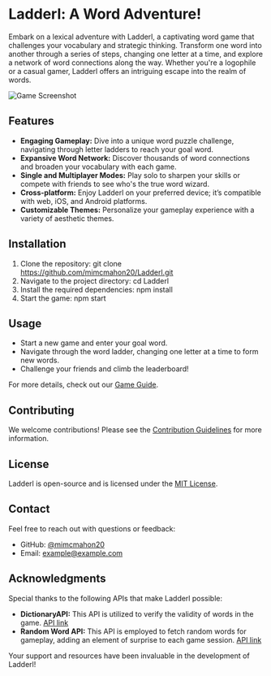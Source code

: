 # Ladderl: A Word Adventure!

Embark on a lexical adventure with Ladderl, a captivating word game that challenges your vocabulary and strategic thinking. Transform one word into another through a series of steps, changing one letter at a time, and explore a network of word connections along the way. Whether you're a logophile or a casual gamer, Ladderl offers an intriguing escape into the realm of words.

![Game Screenshot](screenshot.png)

## Features

- **Engaging Gameplay:** Dive into a unique word puzzle challenge, navigating through letter ladders to reach your goal word.
- **Expansive Word Network:** Discover thousands of word connections and broaden your vocabulary with each game.
- **Single and Multiplayer Modes:** Play solo to sharpen your skills or compete with friends to see who's the true word wizard.
- **Cross-platform:** Enjoy Ladderl on your preferred device; it’s compatible with web, iOS, and Android platforms.
- **Customizable Themes:** Personalize your gameplay experience with a variety of aesthetic themes.

## Installation

1. Clone the repository:
git clone https://github.com/mimcmahon20/Ladderl.git
2. Navigate to the project directory:
cd Ladderl
3. Install the required dependencies:
npm install
4. Start the game:
npm start

## Usage

- Start a new game and enter your goal word.
- Navigate through the word ladder, changing one letter at a time to form new words.
- Challenge your friends and climb the leaderboard!

For more details, check out our [Game Guide](docs/GameGuide.md).

## Contributing

We welcome contributions! Please see the [Contribution Guidelines](CONTRIBUTING.md) for more information.

## License

Ladderl is open-source and is licensed under the [MIT License](LICENSE).

## Contact

Feel free to reach out with questions or feedback:

- GitHub: [@mimcmahon20](https://github.com/mimcmahon20)
- Email: example@example.com

## Acknowledgments

Special thanks to the following APIs that make Ladderl possible:

- **DictionaryAPI:** This API is utilized to verify the validity of words in the game. [API link](https://api.dictionaryapi.dev/api/v2/entries/en)
- **Random Word API:** This API is employed to fetch random words for gameplay, adding an element of surprise to each game session. [API link](https://random-word-api.vercel.app/api?words=1&length=4&type=uppercase)

Your support and resources have been invaluable in the development of Ladderl!
